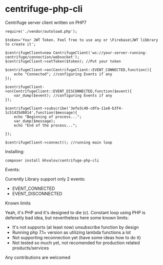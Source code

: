 # centrifuge-php-cli
Centrifuge server client written on PHP7 

```
require('./vendor/autoload.php');

$token='Your JWT Token. Feel free to use any or \Firebase\JWT libbrary to create it';

$centrifugeClient=new CentrifugeClient('ws://your-server-running-centrifuge/connection/websocket');
$centrifugeClient->setToken($token); //Put your token 

$centrifugeClient->on(CentrifugeClient::EVENT_CONNECTED,function(){
	echo "Connected"; //configuring Events if any
});

$centrifugeClient->on(CentrifugeClient::EVENT_DISCONNECTED,function($event){
	var_dump($event); //configuring Events if any
});

$centrifugeClient->subscribe('3efe3c40-c0fa-11e8-b3f4-1c51435d0814',function($message){
	echo "Beginning of process...";
	var_dump($message);
	echo "End of the process...";

});

$centrifugeClient->connect(); //running main loop
```


Installing: 

```
composer install khvalov/centrifuge-php-cli 
```

Events: 

Currently Library support only 2 events: 
- EVENT_CONNECTED
- EVENT_DISCONNECTED

Known limits

Yeah, it's PHP and it's designed to die (c). Constant loop using PHP is defenetly bad idea, but nevertheless here some known limits: 
- It's not supports (at least now) unsubscribe function by design
- Running php 7.1+ version as utilizing lambda functions a lot 
- Not supporting reconnection yet (have some ideas how to do it) 
- Not tested so much yet, not recomended for production related products/services

Any contributions are welcomed 

